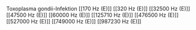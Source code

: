 Toxoplasma gondii-Infektion
[[170 Hz (E)]]
[[320 Hz (E)]]
[[32500 Hz (E)]]
[[47500 Hz (E)]]
[[60000 Hz (E)]]
[[125710 Hz (E)]]
[[476500 Hz (E)]]
[[527000 Hz (E)]]
[[749000 Hz (E)]]
[[987230 Hz (E)]]
